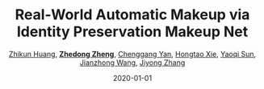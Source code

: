 ---
title: "Real-World Automatic Makeup via Identity Preservation Makeup Net"
collection: publications
permalink: /publication/Real-Wor2020
date: 2020-01-01
doi: 
venue: 'IJCAI'
paperurl: 'https://zdzheng.xyz/files/Huang_ijcai20.pdf'
blog: 'https://zhuanlan.zhihu.com/p/150116945'
code: 'https://github.com/huangzhikun1995/IPM-Net'
author: '<a href=&apos;https://zdzheng.xyz/authors/Zhikun-Huang&apos;>Zhikun Huang</a>,  <a href=&apos;https://zdzheng.xyz/authors/Zhedong-Zheng&apos;><strong>Zhedong Zheng</strong></a>,  <a href=&apos;https://zdzheng.xyz/authors/Chenggang-Yan&apos;>Chenggang Yan</a>,  <a href=&apos;https://zdzheng.xyz/authors/Hongtao-Xie&apos;>Hongtao Xie</a>,  <a href=&apos;https://zdzheng.xyz/authors/Yaoqi-Sun&apos;>Yaoqi Sun</a>,  <a href=&apos;https://zdzheng.xyz/authors/Jianzhong-Wang&apos;>Jianzhong Wang</a>,  <a href=&apos;https://zdzheng.xyz/authors/Jiyong-Zhang&apos;>Jiyong Zhang</a>'
citation: ' Zhikun Huang,  Zhedong Zheng,  Chenggang Yan,  Hongtao Xie,  Yaoqi Sun,  Jianzhong Wang,  Jiyong Zhang, &quot;Real-World Automatic Makeup via Identity Preservation Makeup Net.&quot; IJCAI, 2020.'
pub_year: '2020'
bib: >
    @inproceedings{huangreal,  
    author = "Huang, Zhikun and Zheng, Zhedong and Yan, Chenggang and Xie, Hongtao and Sun, Yaoqi and Wang, Jianzhong and Zhang, Jiyong",  
    title = "Real-World Automatic Makeup via Identity Preservation Makeup Net",  
    booktitle = "IJCAI",  
    code = "https://github.com/huangzhikun1995/IPM-Net",  
    url = "https://zdzheng.xyz/files/Huang\_ijcai20.pdf",  
    blog = "https://zhuanlan.zhihu.com/p/150116945",  
    year = "2020"
    }

---